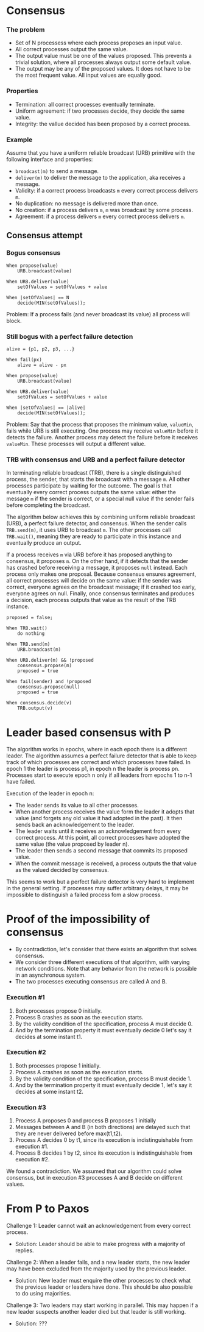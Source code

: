 # Consensus

### The problem

- Set of N processess where each process proposes an input value.
- All correct processes output the same value.
- The output value must be one of the values proposed. This prevents a trivial solution, where all processes always output some default value.
- The output may be any of the proposed values. It does not have to be the most frequent value. All input values are equally good.

### Properties

- Termination: all correct processes eventually terminate.
- Uniform agreement: if two processes decide, they decide the same value.
- Integrity: the vallue decided has been proposed by a correct process.

### Example

Assume that you have a uniform reliable broadcast (URB) primitive with the following interface and properties:
- `broadcast(m)` to send a message.
- `deliver(m)` to deliver the message to the application, aka receives a message.
- Validity: if a correct process broadcasts `m` every correct process delivers `m`.
- No duplication: no message is delivered more than once.
- No creation: if a process delivers `m`, `m` was broadcast by some process.
- Agreement: if a process delivers `m` every correct process delivers `m`.

## Consensus attempt

### Bogus consensus

```
When propose(value)
    URB.broadcast(value)

When URB.deliver(value)
    setOfValues = setOfValues + value

When |setOfValues| == N
    decide(MIN(setOfValues));
```

Problem: If a process fails (and never broadcast its value) all process will block.

### Still bogus with a perfect failure detection

```
alive = {p1, p2, p3, ...}

When fail(px)
    alive = alive - px

When propose(value)
    URB.broadcast(value)

When URB.deliver(value)
    setOfValues = setOfValues + value

When |setOfValues| == |alive|
    decide(MIN(setOfValues));
```

Problem: Say that the process that proposes the minimum value, `valueMin`, fails while URB is still executing. One process may receive `valueMin` before it detects the failure. Another process may detect the failure before it receives `valueMin`. These processes will output a different value.

### TRB with consensus and URB and a perfect failure detector

In terminating reliable broadcast (TRB), there is a single distinguished process, the sender, that starts the broadcast with a message `m`. All other processes participate by waiting for the outcome. The goal is that eventually every correct process outputs the same value: either the message `m` if the sender is correct, or a special null value if the sender fails before completing the broadcast.

The algorithm below achieves this by combining uniform reliable broadcast (URB), a perfect failure detector, and consensus. When the sender calls `TRB.send(m)`, it uses URB to broadcast `m`. The other processes call `TRB.wait()`, meaning they are ready to participate in this instance and eventually produce an output.

If a process receives `m` via URB before it has proposed anything to consensus, it proposes `m`. On the other hand, if it detects that the sender has crashed before receiving a message, it proposes `null` instead. Each process only makes one proposal. Because consensus ensures agreement, all correct processes will decide on the same value: if the sender was correct, everyone agrees on the broadcast message; if it crashed too early, everyone agrees on null. Finally, once consensus terminates and produces a decision, each process outputs that value as the result of the TRB instance.

```
proposed = false;

When TRB.wait()
    do nothing

When TRB.send(m)
    URB.broadcast(m)

When URB.deliver(m) && !proposed
    consensus.propose(m)
    proposed = true
    
When fail(sender) and !proposed
    consensus.propose(null)
    proposed = true

When consensus.decide(v)
    TRB.output(v)
```

# Leader based consensus with P

The algorithm works in epochs, where in each epoch there is a different leader. The algorithm assumes a perfect failure detector that is able to keep track of which processes are correct and which processes have failed. In epoch 1 the leader is process p1, in epoch n the leader is process pn. Processes start to execute epoch n only if all leaders from epochs 1 to n-1 have failed.

Execution of the leader in epoch n:
- The leader sends its value to all other processes.
- When another process receives the value form the leader it adopts that value (and forgets any old value it had adopted in the past). It then sends back an acknowledgement to the leader.
- The leader waits until it receives an acknowledgement from every correct process. At this point, all correct processes have adopted the same value (the value proposed by leader n).
- The leader then sends a second message that commits its proposed value.
- When the commit message is received, a process outputs the that value as the valued decided by consensus.

This seems to work but a perfect failure detector is very hard to implement in the general setting. If processes may suffer arbitrary delays, it may be impossible to distinguish a failed process fom a slow process.

# Proof of the impossibility of consensus

- By contradiction, let's consider that there exists an algorithm that solves consensus.
- We consider three different executions of that algorithm, with varying network conditions. Note that any behavior from the network is possible in an asynchronous system.
- The two processes executing consensus are called A and B.

### Execution #1

1. Both processes propose 0 initially.
2. Process B crashes as soon as the execution starts.
3. By the validity condition of the specification, process A must decide 0.
4. And by the termination property it must eventually decide 0 let's say it decides at some instant t1.

### Execution #2

1. Both processes propose 1 initially.
2. Process A crashes as soon as the execution starts.
3. By the validity condition of the specification, process B must decide 1.
4. And by the termination property it must eventually decide 1, let's say it decides at some instant t2.

### Execution #3

1. Process A proposes 0 and process B proposes 1 initially
2. Messages between A and B (in both directions) are delayed such that they are never delivered before max(t1,t2).
3. Process A decides 0 by t1, since its execution is indistinguishable from execution #1.
4. Process B decides 1 by t2, since its execution is indistinguishable from execution #2.

We found a contradiction. We assumed that our algorithm could solve consensus, but in execution #3 processes A and B decide on different values.

# From P to Paxos

Challenge 1: Leader cannot wait an acknowledgement from every correct process.
- Solution: Leader should be able to make progress with a majority of replies.

Challenge 2: When a leader fails, and a new leader starts, the new leader may have been excluded from the majority used by the previous leader.
- Solution: New leader must enquire the other processes to check what the previous leader or leaders have done. This should be also possible to do using majorities.

Challenge 3: Two leaders may start working in parallel. This may happen if a new leader suspects another leader died but that leader is still working.
- Solution: ???